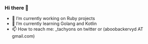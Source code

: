 ### Hi there 👋

- 🔭 I’m currently working on Ruby  projects
- 🌱 I’m currently learning Golang and Kotlin
- 📫 How to reach me: _tachyons on twitter or (aboobackervyd AT gmail.com)

<!--
**tachyons/tachyons** is a ✨ _special_ ✨ repository because its `README.md` (this file) appears on your GitHub profile.

Here are some ideas to get you started:

- 🔭 I’m currently working on ...
- 🌱 I’m currently learning ...
- 👯 I’m looking to collaborate on ...
- 🤔 I’m looking for help with ...
- 💬 Ask me about ...
- 📫 How to reach me: ...
- 😄 Pronouns: ...
- ⚡ Fun fact: ...
-->
